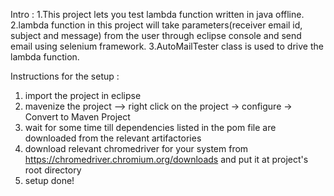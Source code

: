 Intro :
1.This project lets you test lambda function written in java offline.
2.lambda function in this project will take parameters(receiver email id, subject and message) from the user through eclipse console and send email using selenium framework.
3.AutoMailTester class is used to drive the lambda function.

Instructions for the setup :
1. import the project in eclipse
2. mavenize the project --> right click on the project -> configure -> Convert to Maven Project
3. wait for some time till dependencies listed in the pom file are downloaded from the relevant artifactories
4. download relevant chromedriver for your system from https://chromedriver.chromium.org/downloads and put it at project's root directory
5. setup done!
